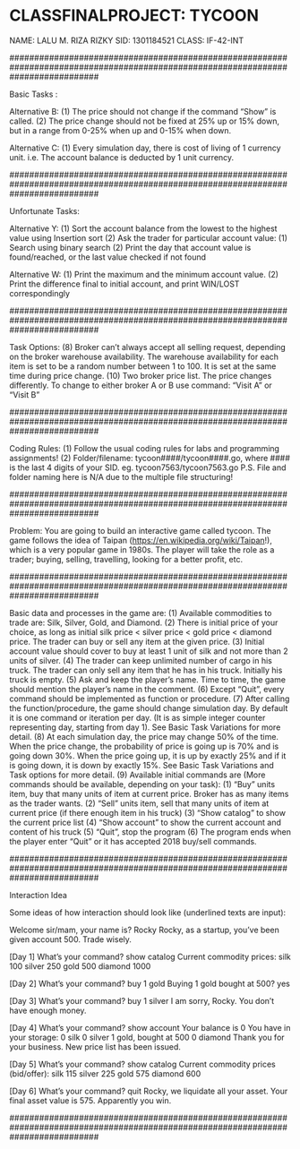 # CLASSFINALPROJECT: TYCOON
NAME: LALU M. RIZA RIZKY
SID: 1301184521
CLASS: IF-42-INT

##################################################################################################################################

Basic Tasks :

Alternative B:
(1) The price should not change if the command “Show” is called.
(2) The price change should not be fixed at 25% up or 15% down, but in a range from 0-25% when up and 0-15% when down.

Alternative C:
(1) Every simulation day, there is cost of living of 1 currency unit. i.e. The account balance is deducted by 1 unit currency.

##################################################################################################################################

Unfortunate Tasks:

Alternative Y:
(1) Sort the account balance from the lowest to the highest value using Insertion sort
(2) Ask the trader for particular account value:
	(1) Search using binary search
	(2) Print the day that account value is found/reached, or the last value checked if not found

Alternative W:
(1) Print the maximum and the minimum account value.
(2) Print the difference final to initial account, and print WIN/LOST correspondingly

##################################################################################################################################

Task Options:
(8) Broker can’t always accept all selling request, depending on the broker warehouse availability. The warehouse availability for each item is set to be a random number between 1 to 100. It is set at the same time during price change.
(10)	Two broker price list. The price changes differently. To change to either broker A or B use command: “Visit A” or “Visit B”
	
##################################################################################################################################

Coding Rules:
(1) Follow the usual coding rules for labs and programming assignments!
(2) Folder/filename: tycoon####/tycoon####.go, where #### is the last 4 digits of your SID. eg. tycoon7563/tycoon7563.go
P.S. File and folder naming here is N/A due to the multiple file structuring!

##################################################################################################################################

Problem:
You are going to build an interactive game called tycoon. The game follows the idea of Taipan (https://en.wikipedia.org/wiki/Taipan!), which is a very popular game in 1980s. The player will take the role as a trader; buying, selling, travelling, looking for a better profit, etc.

##################################################################################################################################

Basic data and processes in the game are:
(1)		Available commodities to trade are: Silk, Silver, Gold, and Diamond.
(2)		There is initial price of your choice, 
		as long as initial silk price < silver price < gold price < diamond price. 
		The trader can buy or sell any item at the given price.
(3)		Initial account value should cover to buy at least 1 unit of silk and not more than 2 units of silver.
(4)		The trader can keep unlimited number of cargo in his truck. 
		The trader can only sell any item that he has in his truck. 
		Initially his truck is empty.
(5)		Ask and keep the player’s name. 
		Time to time, 
		the game should mention the player’s name in the comment.
(6)		Except “Quit”, every command should be implemented as function or procedure.
(7)		After calling the function/procedure, the game should change simulation day. 
		By default it is one command or iteration per day. 
		(It is as simple integer counter representing day, starting from day 1). 
		See Basic Task Variations for more detail.
(8)		At each simulation day, the price may change 50% of the time. 
		When the price change, the probability of price is going up is 70% and is going down 30%. 
		When the price going up, it is up by exactly 25% and if it is going down, it is down by exactly 15%. 
		See Basic Task Variations and Task options for more detail.
(9)		Available initial commands are (More commands should be available, depending on your task):
		(1)	“Buy” units item, buy that many units of item at current price. Broker has as many items as the trader wants. 
		(2)	“Sell” units item, sell that many units of item at current price (if there enough item in his truck)
		(3)	“Show catalog” to show the current price list
		(4)	“Show account” to show the current account and content of his truck
		(5)	“Quit”, stop the program
		(6)	The program ends when the player enter “Quit” or it has accepted 2018 buy/sell commands.

##################################################################################################################################		

Interaction Idea

Some ideas of how interaction should look like (underlined texts are input):

Welcome sir/mam, your name is? Rocky
Rocky, as a startup, you’ve been given account 500. Trade wisely.

[Day 1] What’s your command? show catalog
Current commodity prices:
silk 100
silver 250
gold 500
diamond 1000

[Day 2] What’s your command? buy 1 gold
Buying 1 gold bought at 500? yes

[Day 3] What’s your command? buy 1 silver
I am sorry, Rocky. You don’t have enough money.

[Day 4] What’s your command? show account
Your balance is 0
You have in your storage:
0 silk
0 silver
1 gold, bought at 500
0 diamond
Thank you for your business. New price list has been issued.

[Day 5]	What’s your command? show catalog
Current commodity prices (bid/offer):
silk 115
silver 225
gold 575
diamond 600

[Day 6]	What’s your command? quit
Rocky, we liquidate all your asset.
Your final asset value is 575.
Apparently you win. 

##################################################################################################################################
